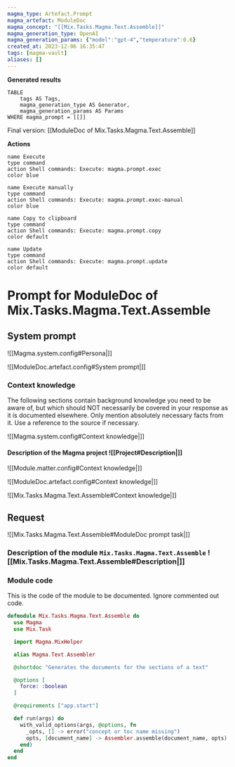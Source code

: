 ```yaml
---
magma_type: Artefact.Prompt
magma_artefact: ModuleDoc
magma_concept: "[[Mix.Tasks.Magma.Text.Assemble]]"
magma_generation_type: OpenAI
magma_generation_params: {"model":"gpt-4","temperature":0.6}
created_at: 2023-12-06 16:35:47
tags: [magma-vault]
aliases: []
---
```


**Generated results**

```dataview
TABLE
	tags AS Tags,
	magma_generation_type AS Generator,
	magma_generation_params AS Params
WHERE magma_prompt = [[]]
```

Final version: [[ModuleDoc of Mix.Tasks.Magma.Text.Assemble]]

**Actions**

```button
name Execute
type command
action Shell commands: Execute: magma.prompt.exec
color blue
```
```button
name Execute manually
type command
action Shell commands: Execute: magma.prompt.exec-manual
color blue
```
```button
name Copy to clipboard
type command
action Shell commands: Execute: magma.prompt.copy
color default
```
```button
name Update
type command
action Shell commands: Execute: magma.prompt.update
color default
```

# Prompt for ModuleDoc of Mix.Tasks.Magma.Text.Assemble

## System prompt

![[Magma.system.config#Persona|]]

![[ModuleDoc.artefact.config#System prompt|]]

### Context knowledge

The following sections contain background knowledge you need to be aware of, but which should NOT necessarily be covered in your response as it is documented elsewhere. Only mention absolutely necessary facts from it. Use a reference to the source if necessary.

![[Magma.system.config#Context knowledge|]]

#### Description of the Magma project ![[Project#Description|]]

![[Module.matter.config#Context knowledge|]]

![[ModuleDoc.artefact.config#Context knowledge|]]

![[Mix.Tasks.Magma.Text.Assemble#Context knowledge|]]


## Request

![[Mix.Tasks.Magma.Text.Assemble#ModuleDoc prompt task|]]

### Description of the module `Mix.Tasks.Magma.Text.Assemble` ![[Mix.Tasks.Magma.Text.Assemble#Description|]]

### Module code

This is the code of the module to be documented. Ignore commented out code.

```elixir
defmodule Mix.Tasks.Magma.Text.Assemble do
  use Magma
  use Mix.Task

  import Magma.MixHelper

  alias Magma.Text.Assembler

  @shortdoc "Generates the documents for the sections of a text"

  @options [
    force: :boolean
  ]

  @requirements ["app.start"]

  def run(args) do
    with_valid_options(args, @options, fn
      _opts, [] -> error("concept or toc name missing")
      opts, [document_name] -> Assembler.assemble(document_name, opts) |> handle_error()
    end)
  end
end

```
